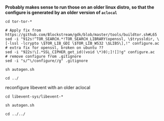 **Probably makes sense to run those on an older linux distro, so that the configure is generated by an older version of `aclocal`**

```
cd tor-tor-*

# Apply fix from https://github.com/Blockstream/gdk/blob/master/tools/buildtor.sh#L65
sed -i "912s!^TOR_SEARCH.*!TOR_SEARCH_LIBRARY(openssl, \$tryssldir, \[-lssl -lcrypto \$TOR_LIB_GDI \$TOR_LIB_WS32 \$LIBS\],!" configure.ac
# extra fix for openssl, broken on ubuntu ??
sed -i "922s!\[.*SSL_CIPHER_get_id((void \*)0);]![]!g" configure.ac
# remove configure from .gitignore
sed -i "s/^\/configure//g" .gitignore

sh autogen.sh

cd ../
```

reconfigure libevent with an older aclocal

```
cd libevent-sys/libevent-*

sh autogen.sh

cd ../../
```
